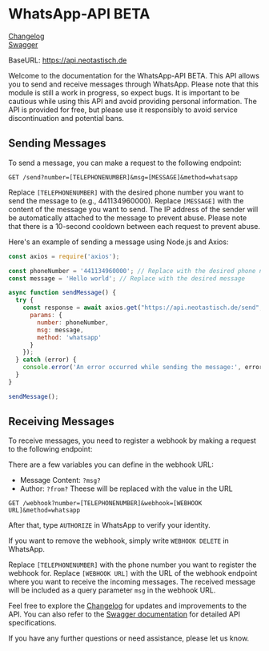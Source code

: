 # WhatsApp-API BETA

[Changelog](https://github.com/Neotastisch/WhatsApp-API/blob/main/changelog.md)<br>
[Swagger](https://api.neotastisch.de/swagger/)

BaseURL: https://api.neotastisch.de

Welcome to the documentation for the WhatsApp-API BETA. This API allows you to send and receive messages through WhatsApp. Please note that this module is still a work in progress, so expect bugs. It is important to be cautious while using this API and avoid providing personal information. The API is provided for free, but please use it responsibly to avoid service discontinuation and potential bans.

## Sending Messages

To send a message, you can make a request to the following endpoint:

```http
GET /send?number=[TELEPHONENUMBER]&msg=[MESSAGE]&method=whatsapp
```

Replace `[TELEPHONENUMBER]` with the desired phone number you want to send the message to (e.g., 441134960000). Replace `[MESSAGE]` with the content of the message you want to send. The IP address of the sender will be automatically attached to the message to prevent abuse. Please note that there is a 10-second cooldown between each request to prevent abuse.

Here's an example of sending a message using Node.js and Axios:

```javascript
const axios = require('axios');

const phoneNumber = '441134960000'; // Replace with the desired phone number
const message = 'Hello world'; // Replace with the desired message

async function sendMessage() {
  try {
    const response = await axios.get("https://api.neotastisch.de/send", {
      params: {
        number: phoneNumber,
        msg: message,
        method: 'whatsapp'
      }
    });
  } catch (error) {
    console.error('An error occurred while sending the message:', error);
  }
}

sendMessage();                           
```

## Receiving Messages

To receive messages, you need to register a webhook by making a request to the following endpoint:

There are a few variables you can define in the webhook URL: 
- Message Content: `?msg?`
- Author: `?from?`
Theese will be replaced with the value in the URL

```http
GET /webhook?number=[TELEPHONENUMBER]&webhook=[WEBHOOK URL]&method=whatsapp                                        
```

After that, type `AUTHORIZE` in WhatsApp to verify your identity.

If you want to remove the webhook, simply write `WEBHOOK DELETE` in WhatsApp.

Replace `[TELEPHONENUMBER]` with the phone number you want to register the webhook for. Replace `[WEBHOOK URL]` with the URL of the webhook endpoint where you want to receive the incoming messages. The received message will be included as a query parameter `msg` in the webhook URL.

Feel free to explore the [Changelog](https://github.com/Neotastisch/WhatsApp-API/blob/main/changelog.md) for updates and improvements to the API. You can also refer to the [Swagger documentation](https://api.neotastisch.de/swagger/) for detailed API specifications.

If you have any further questions or need assistance, please let us know.
